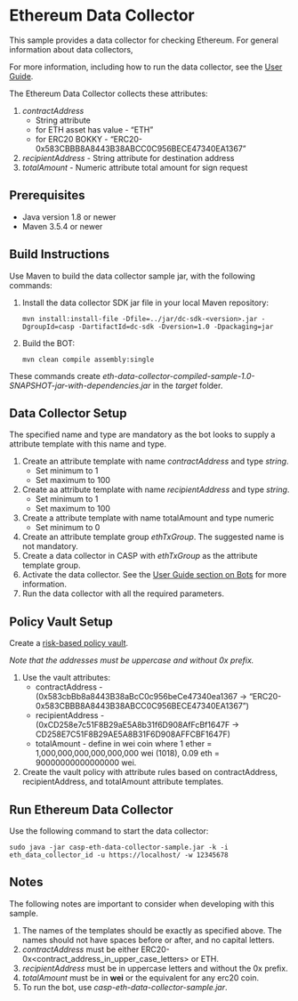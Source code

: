 # Ethereum Data Collector

This sample provides a data collector for checking Ethereum. For general information about data collectors, 

For more information, including how to run the data collector, see the [User Guide](https://www.unboundsecurity.com/docs/CASP/CASP_User_Guide/Content/Products/CASP/CASP_User_Guide/Web_Interface.htm#Data).


The Ethereum Data Collector collects these attributes:
1. *contractAddress*
    - String attribute
    - for ETH asset has value - “ETH”
    - for ERC20 BOKKY - “ERC20-0x583CBBB8A8443B38ABCC0C956BECE47340EA1367”
1. *recipientAddress* - String attribute for destination address
1. *totalAmount* - Numeric attribute total amount for sign request 

## Prerequisites

- Java version 1.8 or newer
- Maven 3.5.4 or newer

## Build Instructions

Use Maven to build the data collector sample jar, with the following commands:

1. Install the data collector SDK jar file in your local Maven repository:
    
    `mvn install:install-file -Dfile=../jar/dc-sdk-<version>.jar -DgroupId=casp -DartifactId=dc-sdk -Dversion=1.0 -Dpackaging=jar`
2. Build the BOT:
    
    `mvn clean compile assembly:single`
	
 These commands create *eth-data-collector-compiled-sample-1.0-SNAPSHOT-jar-with-dependencies.jar* in the *target* folder.


## Data Collector Setup

The specified name and type are mandatory as the bot looks to supply a attribute template with this name and type.

1. Create an attribute template with name *contractAddress* and type *string*.
    - Set minimum to 1
    - Set maximum to 100
1. Create aa attribute template with name *recipientAddress* and type *string*.
    - Set minimum to 1
    - Set maximum to 100
1. Create a attribute template with name totalAmount and type numeric
    - Set minimum to 0
1. Create an attribute template group *ethTxGroup*. The suggested name is not mandatory.
1. Create a data collector in CASP with *ethTxGroup* as the attribute template group.
1. Activate the data collector. See the [User Guide section on Bots](https://www.unboundsecurity.com/docs/CASP/CASP_User_Guide/Content/Products/CASP/CASP_User_Guide/CASP_Bot.htm) for more information.
1. Run the data collector with all the required parameters.

## Policy Vault Setup

Create a [risk-based policy vault](https://www.unboundsecurity.com/docs/CASP/CASP_User_Guide/Content/Products/CASP/CASP_User_Guide/Web_Interface.htm#advanced-vaults).

*Note that the addresses must be uppercase and without 0x prefix.*

1. Use the vault attributes:
    - contractAddress -  (0x583cbBb8a8443B38aBcC0c956beCe47340ea1367 → “ERC20-0x583CBBB8A8443B38ABCC0C956BECE47340EA1367”)
    - recipientAddress - (0xCD258e7c51F8B29aE5A8b31f6D908AfFcBf1647F → CD258E7C51F8B29AE5A8B31F6D908AFFCBF1647F)
    - totalAmount - define in wei coin where 1 ether = 1,000,000,000,000,000,000 wei (1018), 0.09 eth = 90000000000000000 wei.
2. Create the vault policy with attribute rules based on contractAddress, recipientAddress, and totalAmount attribute templates.

## Run Ethereum Data Collector

Use the following command to start the data collector:

```
sudo java -jar casp-eth-data-collector-sample.jar -k -i eth_data_collector_id -u https://localhost/ -w 12345678
```

## Notes

The following notes are important to consider when developing with this sample.

1. The names of the templates should be exactly as specified above. The names should not have spaces before or after, and no capital letters. 
1. *contractAddress* must be either ERC20-0x<contract_address_in_upper_case_letters> or ETH. 
1. *recipientAddress* must be in uppercase letters and without the 0x prefix. 
1. *totalAmount* must be in **wei** or the equivalent for any erc20 coin. 
1. To run the bot, use *casp-eth-data-collector-sample.jar*.
